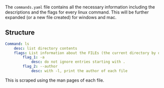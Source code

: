 The `commands.yaml` file contains all the necessary information including the descriptions and the flags for every linux command. This will be further expanded (or a new file created) for windows and mac.

## Structure

```yaml
Command: ls
	desc: list directory contents
	flags: List information about the FILEs (the current directory by default).  Sort entries alphabetically if none of -cftuvSUX nor --sort is specified.
		flag_1: -a
			desc: do not ignore entries starting with .
		flag_2: --author
			desc: with -l, print the author of each file
```

This is scraped using the man pages of each file. 